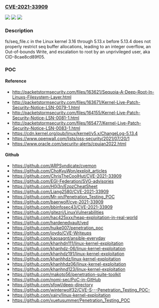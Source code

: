 ### [CVE-2021-33909](https://cve.mitre.org/cgi-bin/cvename.cgi?name=CVE-2021-33909)
![](https://img.shields.io/static/v1?label=Product&message=n%2Fa&color=blue)
![](https://img.shields.io/static/v1?label=Version&message=n%2Fa&color=blue)
![](https://img.shields.io/static/v1?label=Vulnerability&message=n%2Fa&color=brighgreen)

### Description

fs/seq_file.c in the Linux kernel 3.16 through 5.13.x before 5.13.4 does not properly restrict seq buffer allocations, leading to an integer overflow, an Out-of-bounds Write, and escalation to root by an unprivileged user, aka CID-8cae8cd89f05.

### POC

#### Reference
- http://packetstormsecurity.com/files/163621/Sequoia-A-Deep-Root-In-Linuxs-Filesystem-Layer.html
- http://packetstormsecurity.com/files/163671/Kernel-Live-Patch-Security-Notice-LSN-0079-1.html
- http://packetstormsecurity.com/files/164155/Kernel-Live-Patch-Security-Notice-LSN-0081-1.html
- http://packetstormsecurity.com/files/165477/Kernel-Live-Patch-Security-Notice-LSN-0083-1.html
- https://cdn.kernel.org/pub/linux/kernel/v5.x/ChangeLog-5.13.4
- https://www.openwall.com/lists/oss-security/2021/07/20/1
- https://www.oracle.com/security-alerts/cpujan2022.html

#### Github
- https://github.com/ARPSyndicate/cvemon
- https://github.com/ChoKyuWon/exploit_articles
- https://github.com/ChrisTheCoolHut/CVE-2021-33909
- https://github.com/EGI-Federation/SVG-advisories
- https://github.com/H0j3n/EzpzCheatSheet
- https://github.com/Liang2580/CVE-2021-33909
- https://github.com/Mr-xn/Penetration_Testing_POC
- https://github.com/baerwolf/cve-2021-33909
- https://github.com/bbinfosec43/CVE-2021-33909
- https://github.com/gitezri/LinuxVulnerabilities
- https://github.com/hac425xxx/heap-exploitation-in-real-world
- https://github.com/hardenedvault/ved
- https://github.com/huike007/penetration_poc
- https://github.com/joydo/CVE-Writeups
- https://github.com/kaosagnt/ansible-everyday
- https://github.com/khanhdn111/linux-kernel-exploitation
- https://github.com/khanhdz-06/linux-kernel-exploitation
- https://github.com/khanhdz191/linux-kernel-exploitation
- https://github.com/khanhhdz/linux-kernel-exploitation
- https://github.com/khanhhdz06/linux-kernel-exploitation
- https://github.com/khanhnd123/linux-kernel-exploitation
- https://github.com/makoto56/penetration-suite-toolkit
- https://github.com/nomi-sec/PoC-in-GitHub
- https://github.com/sfowl/deep-directory
- https://github.com/winterwolf32/CVE-S---Penetration_Testing_POC-
- https://github.com/xairy/linux-kernel-exploitation
- https://github.com/xuetusummer/Penetration_Testing_POC

